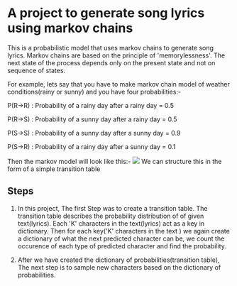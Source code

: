 # A project to generate song lyrics using markov chains
This is a probabilistic model that uses markov chains to generate song lyrics. Markov chains are based on the principle of 'memorylessness'. The next state
of the process depends only on the present state and not on sequence of states.

For example, lets say that you have to make markov chain model of weather conditions(rainy or sunny) and you have four probabilities:-

  P(R->R) : Probability of a rainy day after a rainy day = 0.5

  P(R->S) : Probability of a sunny day after a rainy day = 0.5

  P(S->S) : Probability of a sunny day after a sunny day = 0.9

  P(S->R) : Probability of a rainy day after a sunny day = 0.1
  
Then the markov model will look like this:-
![](images/img1.jpg)
We can structure this in the form of a simple transition table 


## Steps
1) In this project, The first Step was to create a transition table. The transition table describes the probability distribution of of given text(lyrics).
Each 'K' characters in the text(lyrics) act as a key in dictionary. Then for each key('K' characters in the text ) we again create a dictionary of what the next
predicted character can be, we count the occurence of each type of predicted character and find the probability.

2) After we have created the dictionary of probabilities(transition table), The next step is to sample new characters based on the dictionary of probabilities.
 

